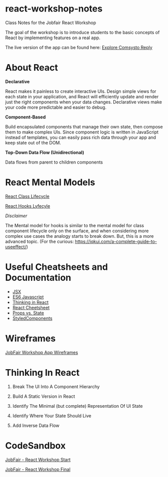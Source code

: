# react-workshop-notes
Class Notes for the Jobfair React Workshop

The goal of the workshop is to introduce students to the basic concepts of React by implementing features on a real app.

The live version of the app can be found here: [Explore Comsysto Reply](https://csb-6twv6-71kwkht7u.vercel.app/)

# About React

**Declarative**

React makes it painless to create interactive UIs. Design simple views for each state in your application, and React will efficiently update and render just the right components when your data changes. Declarative views make your code more predictable and easier to debug.

**Component-Based**

Build encapsulated components that manage their own state, then compose them to make complex UIs. Since component logic is written in JavaScript instead of templates, you can easily pass rich data through your app and keep state out of the DOM.

**Top-Down Data Flow (Unidirectional)**

Data flows from parent to children components

# React Mental Models

[React Class Lifecycle](https://miro.medium.com/max/4560/1*EnuAy1kb9nOcFuIzM49Srw.png)

[React Hooks Lyfecyle](https://repository-images.githubusercontent.com/196048036/cc006f00-a420-11e9-99a6-d0bdf5f0c7bb)

*Disclaimer* 

The Mental model for hooks is similar to the mental model for class component lifecycle only on the surface, and when considering more complex use cases the analogy starts to break down. But, this is a more advanced topic. (For the curious: https://iqkui.com/a-complete-guide-to-useeffect/)

# Useful Cheatsheets and Documentation

- [JSX](https://reactjs.org/docs/introducing-jsx.html)
- [ES6 Javascript](https://devhints.io/es6)
- [Thinking in React](https://reactjs.org/docs/thinking-in-react.html)
- [React Cheetsheet](https://devhints.io/react)
- [Props vs. State](https://github.com/uberVU/react-guide/blob/master/props-vs-state.md)
- [StyledComponents](https://styled-components.com/)

# Wireframes

[JobFair Workshop App Wireframes](https://balsamiq.cloud/sbxzk00/pbo0aag)

# Thinking In React

1) Break The UI Into A Component Hierarchy

2) Build A Static Version in React

3) Identify The Minimal (but complete) Representation Of UI State

4) Identify Where Your State Should Live

5) Add Inverse Data Flow

# CodeSandbox

[JobFair - React Workshop Start](https://codesandbox.io/s/jobfair-react-workshop-start-80ivi)

[JobFair - React Workshop Final](https://codesandbox.io/s/jobfair-react-workshop-final-6twv6)
